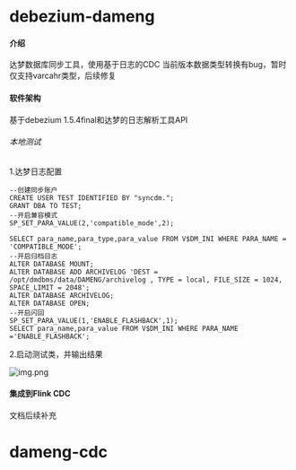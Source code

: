 # debezium-dameng

#### 介绍
达梦数据库同步工具，使用基于日志的CDC
当前版本数据类型转换有bug，暂时仅支持varcahr类型，后续修复

#### 软件架构
基于debezium 1.5.4final和达梦的日志解析工具API

###### 本地测试
1.达梦日志配置
```
--创建同步账户
CREATE USER TEST IDENTIFIED BY "syncdm.";
GRANT DBA TO TEST;
--开启兼容模式
SP_SET_PARA_VALUE(2,'compatible_mode',2);

SELECT para_name,para_type,para_value FROM V$DM_INI WHERE PARA_NAME = 'COMPATIBLE_MODE';
--开启归档日志
ALTER DATABASE MOUNT;
ALTER DATABASE ADD ARCHIVELOG 'DEST = /opt/dmdbms/data/DAMENG/archivelog , TYPE = local, FILE_SIZE = 1024, SPACE_LIMIT = 2048';
ALTER DATABASE ARCHIVELOG;
ALTER DATABASE OPEN;
--开启闪回
SP_SET_PARA_VALUE(1,'ENABLE_FLASHBACK',1);
SELECT para_name,para_value FROM V$DM_INI WHERE PARA_NAME ='ENABLE_FLASHBACK';
```

2.启动测试类，并输出结果

![img.png](../../doc/img.png)

#### 集成到Flink CDC
文档后续补充







# dameng-cdc
